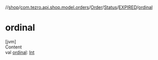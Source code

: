 //[shop](../../../../../index.md)/[com.tezro.api.shop.model.orders](../../../index.md)/[Order](../../index.md)/[Status](../index.md)/[EXPIRED](index.md)/[ordinal](ordinal.md)



# ordinal  
[jvm]  
Content  
val [ordinal](ordinal.md): [Int](https://kotlinlang.org/api/latest/jvm/stdlib/kotlin/-int/index.html)  



